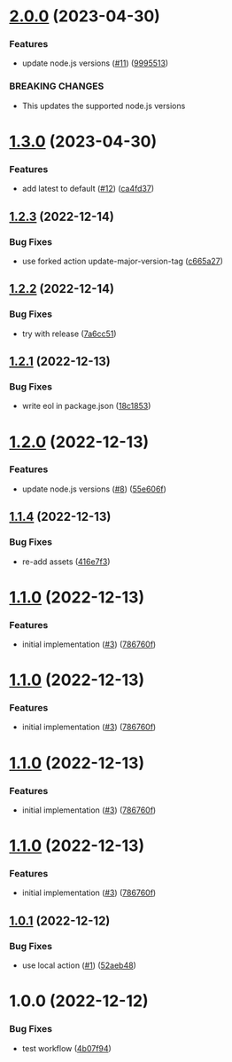 # [2.0.0](https://github.com/hongaar/update-node-versions/compare/v1.3.0...v2.0.0) (2023-04-30)


### Features

* update node.js versions ([#11](https://github.com/hongaar/update-node-versions/issues/11)) ([9995513](https://github.com/hongaar/update-node-versions/commit/99955131a839a91b17c699aca08f2ffdb6442b5d))


### BREAKING CHANGES

* This updates the supported node.js versions

# [1.3.0](https://github.com/hongaar/update-node-versions/compare/v1.2.3...v1.3.0) (2023-04-30)


### Features

* add latest to default ([#12](https://github.com/hongaar/update-node-versions/issues/12)) ([ca4fd37](https://github.com/hongaar/update-node-versions/commit/ca4fd37e2f02398eb7a1f98cb02d1d53e8dd3736))

## [1.2.3](https://github.com/hongaar/update-node-versions/compare/v1.2.2...v1.2.3) (2022-12-14)


### Bug Fixes

* use forked action update-major-version-tag ([c665a27](https://github.com/hongaar/update-node-versions/commit/c665a27496478703fc9800f784de23481d57099a))

## [1.2.2](https://github.com/hongaar/update-node-versions/compare/v1.2.1...v1.2.2) (2022-12-14)


### Bug Fixes

* try with release ([7a6cc51](https://github.com/hongaar/update-node-versions/commit/7a6cc51e237caebf96bb891b977a0abbf0dc4b30))

## [1.2.1](https://github.com/hongaar/update-node-versions/compare/v1.2.0...v1.2.1) (2022-12-13)


### Bug Fixes

* write eol in package.json ([18c1853](https://github.com/hongaar/update-node-versions/commit/18c1853a4d50bf03fede21f6c8c037d09508d362))

# [1.2.0](https://github.com/hongaar/update-node-versions/compare/v1.1.4...v1.2.0) (2022-12-13)


### Features

* update node.js versions ([#8](https://github.com/hongaar/update-node-versions/issues/8)) ([55e606f](https://github.com/hongaar/update-node-versions/commit/55e606f37be42e08b88da28afa8c6ab0aa875659))

## [1.1.4](https://github.com/hongaar/update-node-versions/compare/v1.1.3...v1.1.4) (2022-12-13)


### Bug Fixes

* re-add assets ([416e7f3](https://github.com/hongaar/update-node-versions/commit/416e7f38f67463e51c71311bdf47305e610011ee))

# [1.1.0](https://github.com/hongaar/update-node-versions/compare/v1.0.1...v1.1.0) (2022-12-13)

### Features

- initial implementation
  ([#3](https://github.com/hongaar/update-node-versions/issues/3))
  ([786760f](https://github.com/hongaar/update-node-versions/commit/786760f1982c6910da6c37c65c9d3415a0fefa10))

# [1.1.0](https://github.com/hongaar/update-node-versions/compare/v1.0.1...v1.1.0) (2022-12-13)

### Features

- initial implementation
  ([#3](https://github.com/hongaar/update-node-versions/issues/3))
  ([786760f](https://github.com/hongaar/update-node-versions/commit/786760f1982c6910da6c37c65c9d3415a0fefa10))

# [1.1.0](https://github.com/hongaar/update-node-versions/compare/v1.0.1...v1.1.0) (2022-12-13)

### Features

- initial implementation
  ([#3](https://github.com/hongaar/update-node-versions/issues/3))
  ([786760f](https://github.com/hongaar/update-node-versions/commit/786760f1982c6910da6c37c65c9d3415a0fefa10))

# [1.1.0](https://github.com/hongaar/update-node-versions/compare/v1.0.1...v1.1.0) (2022-12-13)

### Features

- initial implementation
  ([#3](https://github.com/hongaar/update-node-versions/issues/3))
  ([786760f](https://github.com/hongaar/update-node-versions/commit/786760f1982c6910da6c37c65c9d3415a0fefa10))

## [1.0.1](https://github.com/hongaar/update-node-versions/compare/v1.0.0...v1.0.1) (2022-12-12)

### Bug Fixes

- use local action
  ([#1](https://github.com/hongaar/update-node-versions/issues/1))
  ([52aeb48](https://github.com/hongaar/update-node-versions/commit/52aeb48d1b758d996ec5a03790b8c9c49ea30412))

# 1.0.0 (2022-12-12)

### Bug Fixes

- test workflow
  ([4b07f94](https://github.com/hongaar/update-node-versions/commit/4b07f94b1288d5927bab9e04a0f6ea624b75db5f))
